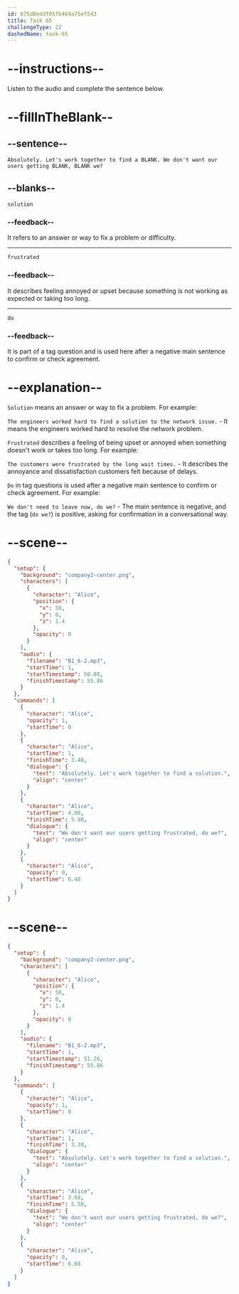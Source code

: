 ```yaml
---
id: 675d8eddf05fb469a75ef543
title: Task 65
challengeType: 22
dashedName: task-65
---
```


<!-- (audio) Alice: Absolutely. Let's work together to find a solution. We don't want our users getting frustrated, do we? -->

# --instructions--

Listen to the audio and complete the sentence below.

# --fillInTheBlank--

## --sentence--

`Absolutely. Let's work together to find a BLANK. We don't want our users getting BLANK, BLANK we?`

## --blanks--

`solution`

### --feedback--

It refers to an answer or way to fix a problem or difficulty.

---

`frustrated`

### --feedback--

It describes feeling annoyed or upset because something is not working as expected or taking too long.

---

`do`

### --feedback--

It is part of a tag question and is used here after a negative main sentence to confirm or check agreement.

# --explanation--

`Solution` means an answer or way to fix a problem. For example:

`The engineers worked hard to find a solution to the network issue.` - It means the engineers worked hard to resolve the network problem.

`Frustrated` describes a feeling of being upset or annoyed when something doesn't work or takes too long. For example:

`The customers were frustrated by the long wait times.` - It describes the annoyance and dissatisfaction customers felt because of delays.

`Do` in tag questions is used after a negative main sentence to confirm or check agreement. For example:

`We don't need to leave now, do we?` - The main sentence is negative, and the tag (`do we?`) is positive, asking for confirmation in a conversational way.

# --scene--

```json
{
  "setup": {
    "background": "company2-center.png",
    "characters": [
      {
        "character": "Alice",
        "position": {
          "x": 50,
          "y": 0,
          "z": 1.4
        },
        "opacity": 0
      }
    ],
    "audio": {
      "filename": "B1_6-2.mp3",
      "startTime": 1,
      "startTimestamp": 50.88,
      "finishTimestamp": 55.86
    }
  },
  "commands": [
    {
      "character": "Alice",
      "opacity": 1,
      "startTime": 0
    },
    {
      "character": "Alice",
      "startTime": 1,
      "finishTime": 3.48,
      "dialogue": {
        "text": "Absolutely. Let's work together to find a solution.",
        "align": "center"
      }
    },
    {
      "character": "Alice",
      "startTime": 4.08,
      "finishTime": 5.98,
      "dialogue": {
        "text": "We don't want our users getting frustrated, do we?",
        "align": "center"
      }
    },
    {
      "character": "Alice",
      "opacity": 0,
      "startTime": 6.48
    }
  ]
}
```

# --scene--

```json
{
  "setup": {
    "background": "company2-center.png",
    "characters": [
      {
        "character": "Alice",
        "position": {
          "x": 50,
          "y": 0,
          "z": 1.4
        },
        "opacity": 0
      }
    ],
    "audio": {
      "filename": "B1_6-2.mp3",
      "startTime": 1,
      "startTimestamp": 51.28,
      "finishTimestamp": 55.86
    }
  },
  "commands": [
    {
      "character": "Alice",
      "opacity": 1,
      "startTime": 0
    },
    {
      "character": "Alice",
      "startTime": 1,
      "finishTime": 3.38,
      "dialogue": {
        "text": "Absolutely. Let's work together to find a solution.",
        "align": "center"
      }
    },
    {
      "character": "Alice",
      "startTime": 3.68,
      "finishTime": 5.58,
      "dialogue": {
        "text": "We don't want our users getting frustrated, do we?",
        "align": "center"
      }
    },
    {
      "character": "Alice",
      "opacity": 0,
      "startTime": 6.08
    }
  ]
}
```
